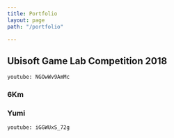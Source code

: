 ```yaml
---
title: Portfolio
layout: page
path: "/portfolio"

---
```

## Ubisoft Game Lab Competition 2018

`youtube: NGOwWv9AmMc`

### 6Km

### Yumi

`youtube: iGGWUxS_72g`